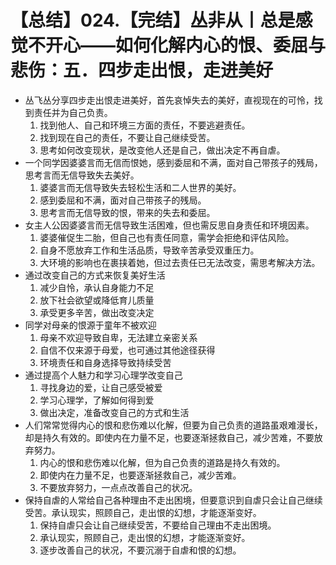 # 【总结】024.【完结】丛非从丨总是感觉不开心——如何化解内心的恨、委屈与悲伤：五．四步走出恨，走进美好

-   丛飞丛分享四步走出恨走进美好，首先哀悼失去的美好，直视现在的可怜，找到责任并为自己负责。
    1.  找到他人、自己和环境三方面的责任，不要逃避责任。
    2.  找到现在自己的责任，不要让自己继续受苦。
    3.  思考如何改变现状，是改变他人还是自己，做出决定不再自虐。
-   一个同学因婆婆言而无信而恨她，感到委屈和不满，面对自己带孩子的残局，思考言而无信导致失去美好。
    1.  婆婆言而无信导致失去轻松生活和二人世界的美好。
    2.  感到委屈和不满，面对自己带孩子的残局。
    3.  思考言而无信导致的恨，带来的失去和委屈。
-   女主人公因婆婆言而无信导致生活困难，但也需反思自身责任和环境因素。
    1.  婆婆催促生二胎，但自己也有责任同意，需学会拒绝和评估风险。
    2.  自身不愿放弃工作和生活品质，导致辛苦承受双重压力。
    3.  大环境的影响也在裹挟着她，但过去责任已无法改变，需思考解决方法。
-   通过改变自己的方式来恢复美好生活
    1.  减少自怜，承认自身能力不足
    2.  放下社会欲望或降低育儿质量
    3.  承受更多辛苦，做出改变决定
-   同学对母亲的恨源于童年不被欢迎
    1.  母亲不欢迎导致自卑，无法建立亲密关系
    2.  自信不仅来源于母爱，也可通过其他途径获得
    3.  环境责任和自身选择导致持续受苦
-   通过提高个人魅力和学习心理学改变自己
    1.  寻找身边的爱，让自己感受被爱
    2.  学习心理学，了解如何得到爱
    3.  做出决定，准备改变自己的方式和生活
-   人们常常觉得内心的恨和悲伤难以化解，但要为自己负责的道路虽艰难漫长，却是持久有效的。即使内在力量不足，也要逐渐拯救自己，减少苦难，不要放弃努力。
    1.  内心的恨和悲伤难以化解，但为自己负责的道路是持久有效的。
    2.  即使内在力量不足，也要逐渐拯救自己，减少苦难。
    3.  不要放弃努力，一点点改善自己的状况。
-   保持自虐的人常给自己各种理由不走出困境，但要意识到自虐只会让自己继续受苦。承认现实，照顾自己，走出恨的幻想，才能逐渐变好。
    1.  保持自虐只会让自己继续受苦，不要给自己理由不走出困境。
    2.  承认现实，照顾自己，走出恨的幻想，才能逐渐变好。
    3.  逐步改善自己的状况，不要沉溺于自虐和恨的幻想。